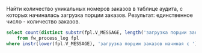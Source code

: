 Найти количество уникальных номеров заказов в таблице аудита, с которых начиналась загрузка порции заказов. Результат: единственное число - количество заказов.

```sql
select count(distinct substr(fpl.V_MESSAGE, length('загрузка порции заказов начиная с '))) N_UNIQUE_COUNT
    from fw_process_log fpl
where instr(lower(fpl.V_MESSAGE), 'загрузка порции заказов начиная с ') <> 0;
```
